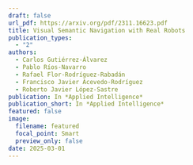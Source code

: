 ```yaml
---
draft: false
url_pdf: https://arxiv.org/pdf/2311.16623.pdf
title: Visual Semantic Navigation with Real Robots
publication_types:
  - "2"
authors:
  - Carlos Gutiérrez-Álvarez
  - Pablo Ríos-Navarro
  - Rafael Flor-Rodríguez-Rabadán
  - Francisco Javier Acevedo-Rodríguez
  - Roberto Javier López-Sastre
publication: In *Applied Intelligence*
publication_short: In *Applied Intelligence*
featured: false
image:
  filename: featured
  focal_point: Smart
  preview_only: false
date: 2025-03-01
---
```

